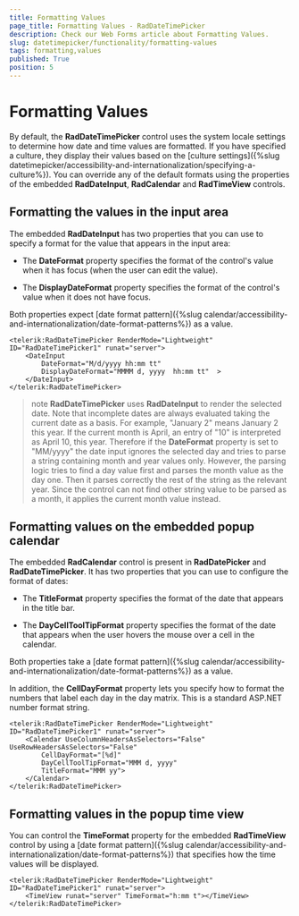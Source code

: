 ```yaml
---
title: Formatting Values
page_title: Formatting Values - RadDateTimePicker
description: Check our Web Forms article about Formatting Values.
slug: datetimepicker/functionality/formatting-values
tags: formatting,values
published: True
position: 5
---
```


# Formatting Values



By default, the **RadDateTimePicker** control uses the system locale settings to determine how date and time values are formatted. If you have specified a culture, they display their values based on the [culture settings]({%slug datetimepicker/accessibility-and-internationalization/specifying-a-culture%}). You can override any of the default formats using the properties of the embedded **RadDateInput**, **RadCalendar** and **RadTimeView** controls.

## Formatting the values in the input area

The embedded **RadDateInput** has two properties that you can use to specify a format for the value that appears in the input area:

* The **DateFormat** property specifies the format of the control's value when it has focus (when the user can edit the value).

* The **DisplayDateFormat** property specifies the format of the control's value when it does not have focus.

Both properties expect [date format pattern]({%slug calendar/accessibility-and-internationalization/date-format-patterns%}) as a value.

````ASPNET
<telerik:RadDateTimePicker RenderMode="Lightweight" ID="RadDateTimePicker1" runat="server">
    <DateInput
        DateFormat="M/d/yyyy hh:mm tt"
        DisplayDateFormat="MMMM d, yyyy  hh:mm tt"  >
    </DateInput>
</telerik:RadDateTimePicker>
````



>note 
**RadDateTimePicker** uses **RadDateInput** to render the selected date. Note that incomplete dates are always evaluated taking the current date as a basis. For example, "January 2" means January 2 this year. If the current month is April, an entry of "10" is interpreted as April 10, this year. Therefore if the **DateFormat** property is set to "MM/yyyy" the date input ignores the selected day and tries to parse a string containing month and year values only. However, the parsing logic tries to find a day value first and parses the month value as the day one. Then it parses correctly the rest of the string as the relevant year. Since the control can not find other string value to be parsed as a month, it applies the current month value instead.
>


## Formatting values on the embedded popup calendar

The embedded **RadCalendar** control is present in **RadDatePicker** and **RadDateTimePicker**. It has two properties that you can use to configure the format of dates:

* The **TitleFormat** property specifies the format of the date that appears in the title bar.

* The **DayCellToolTipFormat** property specifies the format of the date that appears when the user hovers the mouse over a cell in the calendar.

Both properties take a [date format pattern]({%slug calendar/accessibility-and-internationalization/date-format-patterns%}) as a value.

In addition, the **CellDayFormat** property lets you specify how to format the numbers that label each day in the day matrix. This is a standard ASP.NET number format string.

````ASPNET
<telerik:RadDateTimePicker RenderMode="Lightweight" ID="RadDateTimePicker1" runat="server">
    <Calendar UseColumnHeadersAsSelectors="False" UseRowHeadersAsSelectors="False"
        CellDayFormat="[%d]"
        DayCellToolTipFormat="MMM d, yyyy"
        TitleFormat="MMM yy">
    </Calendar>
</telerik:RadDateTimePicker>
````



## Formatting values in the popup time view

You can control the **TimeFormat** property for the embedded **RadTimeView** control by using a [date format pattern]({%slug calendar/accessibility-and-internationalization/date-format-patterns%}) that specifies how the time values will be displayed.

````ASPNET
<telerik:RadDateTimePicker RenderMode="Lightweight" ID="RadDateTimePicker1" runat="server">
    <TimeView runat="server" TimeFormat="h:mm t"></TimeView>
</telerik:RadDateTimePicker>
````


